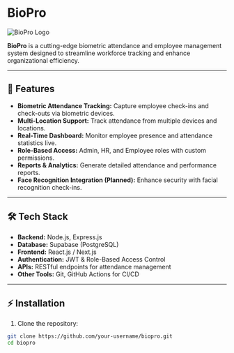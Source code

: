# BioPro

![BioPro Logo](./assets/logo.png)

**BioPro** is a cutting-edge biometric attendance and employee management system designed to streamline workforce tracking and enhance organizational efficiency.

---

## 🚀 Features

- **Biometric Attendance Tracking:** Capture employee check-ins and check-outs via biometric devices.
- **Multi-Location Support:** Track attendance from multiple devices and locations.
- **Real-Time Dashboard:** Monitor employee presence and attendance statistics live.
- **Role-Based Access:** Admin, HR, and Employee roles with custom permissions.
- **Reports & Analytics:** Generate detailed attendance and performance reports.
- **Face Recognition Integration (Planned):** Enhance security with facial recognition check-ins.

---

## 🛠 Tech Stack

- **Backend:** Node.js, Express.js
- **Database:** Supabase (PostgreSQL)
- **Frontend:** React.js / Next.js
- **Authentication:** JWT & Role-Based Access Control
- **APIs:** RESTful endpoints for attendance management
- **Other Tools:** Git, GitHub Actions for CI/CD

---

## ⚡ Installation

1. Clone the repository:

```bash
git clone https://github.com/your-username/biopro.git
cd biopro
